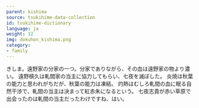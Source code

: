 ```yaml
---
parent: kishima
source: tsukihime-data-collection
id: tsukihime-dictionary
language: ja
weight: 12
img: dokuhon_kishima.png
category:
- family
---
```


きしま。遠野家の分家の一つ。分家でありながら、その血は遠野家の物より濃い。
遠野槙久は軋間家の当主に協力してもらい、七夜を滅ぼした。
炎焼は秋葉の能力と思われがちだが、秋葉の能力は凍結。
灼熱はむしろ軋間の血に眠る自然干渉で、軋間の当主は決まって紅赤朱になるという。
七夜志貴が赤い草原で出会ったのは軋間の当主だったわけですね、はい。
